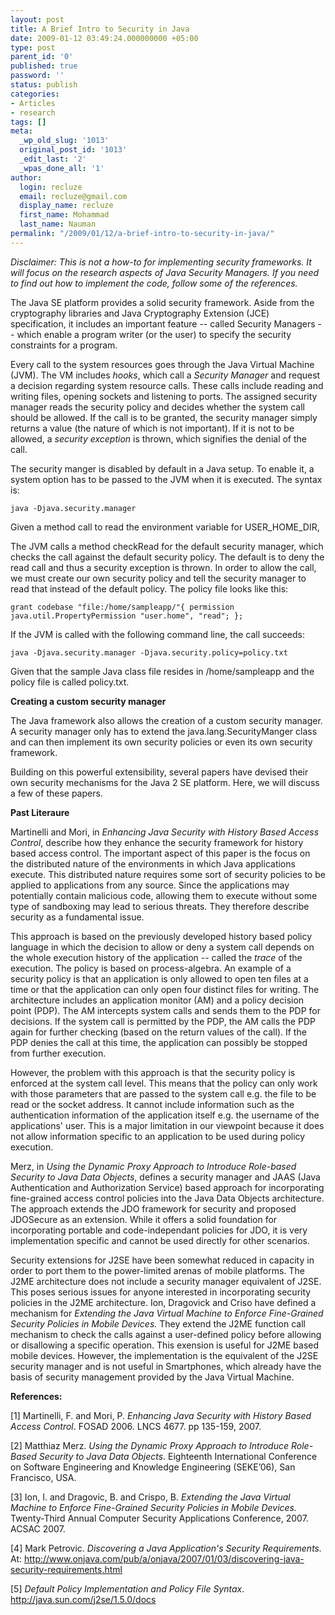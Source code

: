```yaml
---
layout: post
title: A Brief Intro to Security in Java
date: 2009-01-12 03:49:24.000000000 +05:00
type: post
parent_id: '0'
published: true
password: ''
status: publish
categories:
- Articles
- research
tags: []
meta:
  _wp_old_slug: '1013'
  original_post_id: '1013'
  _edit_last: '2'
  _wpas_done_all: '1'
author:
  login: recluze
  email: recluze@gmail.com
  display_name: recluze
  first_name: Mohammad
  last_name: Nauman
permalink: "/2009/01/12/a-brief-intro-to-security-in-java/"
---
```

_Disclaimer: This is not a how-to for implementing security frameworks. It will focus on the research aspects of Java Security Managers. If you need to find out how to implement the code, follow some of the references._

The Java SE platform provides a solid security framework. Aside from the cryptography libraries and Java Cryptography Extension (JCE) specification, it includes an important feature -- called Security Managers -- which enable a program writer (or the user) to specify the security constraints for a program.

Every call to the system resources goes through the Java Virtual Machine (JVM). The VM includes _hooks_, which call a _Security Manager_ and request a decision regarding system resource calls. These calls include reading and writing files, opening sockets and listening to ports. The assigned security manager reads the security policy and decides whether the system call should be allowed. If the call is to be granted, the security manager simply returns a value (the nature of which is not important). If it is not to be allowed, a _security exception_ is thrown, which signifies the denial of the call.

<!--more-->The security manger is disabled by default in a Java setup. To enable it, a system option has to be passed to the JVM when it is executed. The syntax is:

`java -Djava.security.manager`

Given a method call to read the environment variable for USER\_HOME\_DIR,

The JVM calls a method checkRead for the default security manager, which checks the call against the default security policy. The default is to deny the read call and thus a security exception is thrown. In order to allow the call, we must create our own security policy and tell the security manager to read that instead of the default policy. The policy file looks like this:

`grant codebase "file:/home/sampleapp/"{
permission java.util.PropertyPermission "user.home", "read";
};
`

If the JVM is called with the following command line, the call succeeds:

`java -Djava.security.manager -Djava.security.policy=policy.txt
`

Given that the sample Java class file resides in /home/sampleapp and the policy file is called policy.txt.

**Creating a custom security manager**

The Java framework also allows the creation of a custom security manager. A security manager only has to extend the java.lang.SecurityManger class and can then implement its own security policies or even its own security framework.

Building on this powerful extensibility, several papers have devised their own security mechanisms for the Java 2 SE platform. Here, we will discuss a few of these papers.

**Past Literaure**

Martinelli and Mori, in _Enhancing Java Security with History Based Access Control_, describe how they enhance the security framework for history based access control. The important aspect of this paper is the focus on the distributed nature of the environments in which Java applications execute. This distributed nature requires some sort of security policies to be applied to applications from any source. Since the applications may potentially contain malicious code, allowing them to execute without some type of sandboxing may lead to serious threats. They therefore describe security as a fundamental issue.

This approach is based on the previously developed history based policy language in which the decision to allow or deny a system call depends on the whole execution history of the application -- called the _trace_ of the execution. The policy is based on process-algebra. An example of a security policy is that an application is only allowed to open ten files at a time or that the application can only open four distinct files for writing. The architecture includes an application monitor (AM) and a policy decision point (PDP). The AM intercepts system calls and sends them to the PDP for decisions. If the system call is permitted by the PDP, the AM calls the PDP again for further checking (based on the return values of the call). If the PDP denies the call at this time, the application can possibly be stopped from further execution.

However, the problem with this approach is that the security policy is enforced at the system call level. This means that the policy can only work with those parameters that are passed to the system call e.g. the file to be read or the socket address. It cannot include information such as the authentication information of the application itself e.g. the username of the applications' user. This is a major limitation in our viewpoint because it does not allow information specific to an application to be used during policy execution.

Merz, in _Using the Dynamic Proxy Approach to Introduce Role-based Security to Java Data Objects_, defines a security manager and JAAS (Java Authentication and Authorization Service) based approach for incorporating fine-grained access control policies into the Java Data Objects architecture. The approach extends the JDO framework for security and proposed JDOSecure as an extension. While it offers a solid foundation for incorporating portable and code-independant policies for JDO, it is very implementation specific and cannot be used directly for other scenarios.

Security extensions for J2SE have been somewhat reduced in capacity in order to port them to the power-limited arenas of mobile platforms. The J2ME architecture does not include a security manager equivalent of J2SE. This poses serious issues for anyone interested in incorporating security policies in the J2ME architecture. Ion, Dragovick and Criso have defined a mechanism for _Extending the Java Virtual Machine to Enforce Fine-Grained Security Policies in Mobile Devices._ They extend the J2ME function call mechanism to check the calls against a user-defined policy before allowing or disallowing a specific operation. This exension is useful for J2ME based mobile devices. However, the implementation is the equivalent of the J2SE security manager and is not useful in Smartphones, which already have the basis of security management provided by the Java Virtual Machine.

**References:**

[1] Martinelli, F. and Mori, P. _Enhancing Java Security with History Based Access Control_. FOSAD 2006. LNCS 4677. pp 135-159, 2007.

[2] Matthiaz Merz. _Using the Dynamic Proxy Approach to Introduce Role-Based Security to Java Data Objects_. Eighteenth International Conference on Software Engineering and Knowledge Engineering (SEKE’06), San Francisco, USA.

[3] Ion, I. and Dragovic, B. and Crispo, B. _Extending the Java Virtual Machine to Enforce Fine-Grained Security Policies in Mobile Devices._ Twenty-Third Annual Computer Security Applications Conference, 2007. ACSAC 2007.

[4] Mark Petrovic. _Discovering a Java Application's Security Requirements._ At: http://www.onjava.com/pub/a/onjava/2007/01/03/discovering-java-security-requirements.html

[5] _Default Policy Implementation and Policy File Syntax_. http://java.sun.com/j2se/1.5.0/docs

